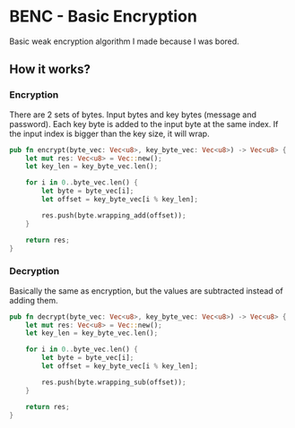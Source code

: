 # BENC - Basic Encryption
Basic weak encryption algorithm I made because I was bored. 

## How it works?
### Encryption
There are 2 sets of bytes. Input bytes and key bytes (message and password).
Each key byte is added to the input byte at the same index. If the input index is bigger than the key size, it will wrap.

```rs
pub fn encrypt(byte_vec: Vec<u8>, key_byte_vec: Vec<u8>) -> Vec<u8> {
    let mut res: Vec<u8> = Vec::new();
    let key_len = key_byte_vec.len();

    for i in 0..byte_vec.len() {
        let byte = byte_vec[i];
        let offset = key_byte_vec[i % key_len];

        res.push(byte.wrapping_add(offset));
    }

    return res;
}
```

### Decryption
Basically the same as encryption, but the values are subtracted instead of adding them.

```rs
pub fn decrypt(byte_vec: Vec<u8>, key_byte_vec: Vec<u8>) -> Vec<u8> {
    let mut res: Vec<u8> = Vec::new();
    let key_len = key_byte_vec.len();

    for i in 0..byte_vec.len() {
        let byte = byte_vec[i];
        let offset = key_byte_vec[i % key_len];

        res.push(byte.wrapping_sub(offset));
    }

    return res;
}
```
